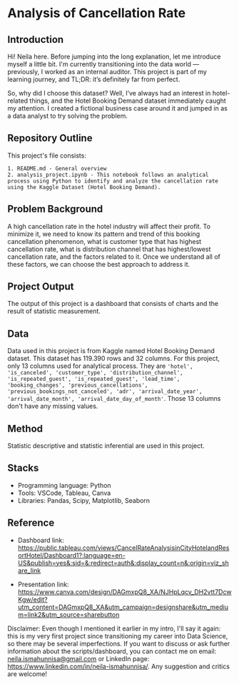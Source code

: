 # Analysis of Cancellation Rate

## Introduction

Hi! Neila here. Before jumping into the long explanation, let me introduce myself a little bit. I'm currently transitioning into the data world — previously, I worked as an internal auditor. This project is part of my learning journey, and TL;DR: it’s definitely far from perfect.

So, why did I choose this dataset? Well, I’ve always had an interest in hotel-related things, and the Hotel Booking Demand dataset immediately caught my attention. I created a fictional business case around it and jumped in as a data analyst to try solving the problem.

## Repository Outline
This project's file consists:

    1. README.md - General overview
    2. analysis_project.ipynb - This notebook follows an analytical process using Python to identify and analyze the cancellation rate using the Kaggle Dataset (Hotel Booking Demand).


## Problem Background
A high cancellation rate in the hotel industry will affect their profit. To minimize it, we need to know its pattern and trend of this booking cancellation phenomenon, what is customer type that has highest cancellation rate, what is distribution channel that has highest/lowest cancellation rate, and the factors related to it. Once we understand all of these factors, we can choose the best approach to address it.

## Project Output
The output of this project is a dashboard that consists of charts and the result of statistic measurement.

## Data
Data used in this project is from Kaggle named Hotel Booking Demand dataset. This dataset has 119.390 rows and 32 columns. For this project, only 13 columns used for analytical process. They are `'hotel', 'is_canceled', 'customer_type', 'distribution_channel', 'is_repeated_guest', 'is_repeated_guest', 'lead_time', 'booking_changes', 'previous_cancellations', 'previous_bookings_not_canceled', 'adr', 'arrival_date_year', 'arrival_date_month', 'arrival_date_day_of_month'`. Those 13 columns don't have any missing values.

## Method
Statistic descriptive and statistic inferential are used in this project.

## Stacks

- Programming language: Python
- Tools: VSCode, Tableau, Canva
- Libraries: Pandas, Scipy, Matplotlib, Seaborn


## Reference
- Dashboard link:
    https://public.tableau.com/views/CancelRateAnalysisinCityHotelandResortHotel/Dashboard1?:language=en-US&publish=yes&:sid=&:redirect=auth&:display_count=n&:origin=viz_share_link

- Presentation link:
    https://www.canva.com/design/DAGmxpQ8_XA/NJHpLqcv_DH2vtt7DcwKgw/edit?utm_content=DAGmxpQ8_XA&utm_campaign=designshare&utm_medium=link2&utm_source=sharebutton


Disclaimer: Even though I mentioned it earlier in my intro, I'll say it again: this is my very first project since transitioning my career into Data Science, so there may be several imperfections. If you want to discuss or ask further information about the scripts/dashboard, you can contact me on email: neila.ismahunnisa@gmail.com or LinkedIn page: https://www.linkedin.com/in/neila-ismahunnisa/. Any suggestion and critics are welcome!
